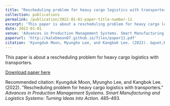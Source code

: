```yaml
---
title: "Rescheduling problem for heavy cargo logistics with transporters"
collection: publications
permalink: /publication/2022-01-01-paper-title-number-11
excerpt: 'This paper is about a rescheduling problem for heavy cargo logistics with transporters.'
date: 2022-01-01
venue: 'Advances in Production Management Systems. Smart Manufacturing and Logistics Systems: Turning Ideas into Action'
paperurl: 'http://kalebmoon07.github.io/files/paper11.pdf'
citation: 'Kyungduk Moon, Myungho Lee, and Kangbok Lee. (2022). &quot;Rescheduling problem for heavy cargo logistics with transporters.&quot; <i>Advances in Production Management Systems. Smart Manufacturing and Logistics Systems: Turning Ideas into Action</i>. 485–493.'
---
```

This paper is about a rescheduling problem for heavy cargo logistics with transporters.

[Download paper here](http://kalebmoon07.github.io/files/paper11.pdf)

Recommended citation: Kyungduk Moon, Myungho Lee, and Kangbok Lee. (2022). "Rescheduling problem for heavy cargo logistics with transporters." <i>Advances in Production Management Systems. Smart Manufacturing and Logistics Systems: Turning Ideas into Action</i>. 485–493.
